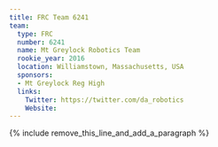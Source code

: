 ```yaml
---
title: FRC Team 6241
team:
  type: FRC
  number: 6241
  name: Mt Greylock Robotics Team
  rookie_year: 2016
  location: Williamstown, Massachusetts, USA
  sponsors:
  - Mt Greylock Reg High
  links:
    Twitter: https://twitter.com/da_robotics
    Website:
---
```


{% include remove_this_line_and_add_a_paragraph %}
